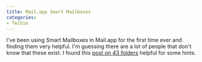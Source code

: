 ```yaml
---
title: Mail.app Smart Mailboxes
categories:
- Techie
---
```


I've been using Smart Mailboxes in Mail.app for the first time ever and finding them very helpful. I'm guessing there are a lot of people that don't know that these exist. I found this [post on 43 folders](http://www.43folders.com/2007/04/23/mail-smart-folders) helpful for some hints.
